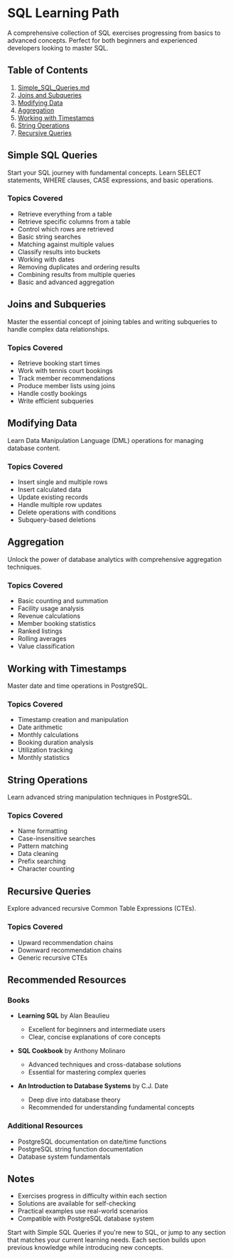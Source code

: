 # SQL Learning Path

A comprehensive collection of SQL exercises progressing from basics to advanced concepts. Perfect for both beginners and experienced developers looking to master SQL.

## Table of Contents

1. [Simple_SQL_Queries.md](Simple_SQL_Queries.md)
2. [Joins and Subqueries](#joins-and-subqueries)
3. [Modifying Data](#modifying-data)
4. [Aggregation](#aggregation)
5. [Working with Timestamps](#working-with-timestamps)
6. [String Operations](#string-operations)
7. [Recursive Queries](#recursive-queries)

## Simple SQL Queries

Start your SQL journey with fundamental concepts. Learn SELECT statements, WHERE clauses, CASE expressions, and basic operations.

### Topics Covered
- Retrieve everything from a table
- Retrieve specific columns from a table
- Control which rows are retrieved
- Basic string searches
- Matching against multiple values
- Classify results into buckets
- Working with dates
- Removing duplicates and ordering results
- Combining results from multiple queries
- Basic and advanced aggregation

## Joins and Subqueries

Master the essential concept of joining tables and writing subqueries to handle complex data relationships.

### Topics Covered
- Retrieve booking start times
- Work with tennis court bookings
- Track member recommendations
- Produce member lists using joins
- Handle costly bookings
- Write efficient subqueries

## Modifying Data

Learn Data Manipulation Language (DML) operations for managing database content.

### Topics Covered
- Insert single and multiple rows
- Insert calculated data
- Update existing records
- Handle multiple row updates
- Delete operations with conditions
- Subquery-based deletions

## Aggregation

Unlock the power of database analytics with comprehensive aggregation techniques.

### Topics Covered
- Basic counting and summation
- Facility usage analysis
- Revenue calculations
- Member booking statistics
- Ranked listings
- Rolling averages
- Value classification

## Working with Timestamps

Master date and time operations in PostgreSQL.

### Topics Covered
- Timestamp creation and manipulation
- Date arithmetic
- Monthly calculations
- Booking duration analysis
- Utilization tracking
- Monthly statistics

## String Operations

Learn advanced string manipulation techniques in PostgreSQL.

### Topics Covered
- Name formatting
- Case-insensitive searches
- Pattern matching
- Data cleaning
- Prefix searching
- Character counting

## Recursive Queries

Explore advanced recursive Common Table Expressions (CTEs).

### Topics Covered
- Upward recommendation chains
- Downward recommendation chains
- Generic recursive CTEs

## Recommended Resources

### Books
- **Learning SQL** by Alan Beaulieu
  - Excellent for beginners and intermediate users
  - Clear, concise explanations of core concepts

- **SQL Cookbook** by Anthony Molinaro
  - Advanced techniques and cross-database solutions
  - Essential for mastering complex queries

- **An Introduction to Database Systems** by C.J. Date
  - Deep dive into database theory
  - Recommended for understanding fundamental concepts

### Additional Resources
- PostgreSQL documentation on date/time functions
- PostgreSQL string function documentation
- Database system fundamentals

## Notes

- Exercises progress in difficulty within each section
- Solutions are available for self-checking
- Practical examples use real-world scenarios
- Compatible with PostgreSQL database system

Start with Simple SQL Queries if you're new to SQL, or jump to any section that matches your current learning needs. Each section builds upon previous knowledge while introducing new concepts.
